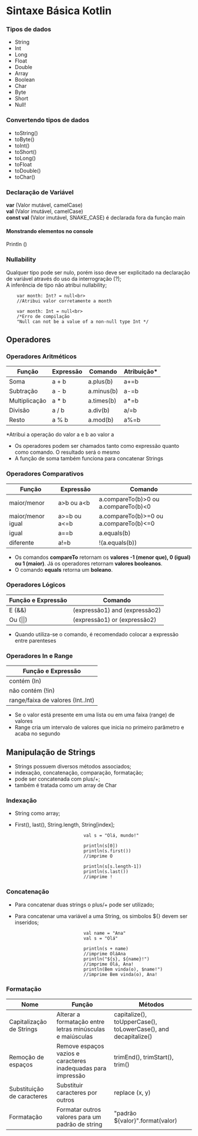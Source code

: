 # Sintaxe Básica Kotlin
### Tipos de dados
- String
- Int
- Long
- Float
- Double
- Array
- Boolean
- Char
- Byte
- Short
- Null! 

### Convertendo tipos de dados
- toString()
- toByte()
- toInt()
- toShort()
- toLong()
- toFloat
- toDouble()
- toChar()

### Declaração de Variável
**var** (Valor mutável, camelCase)<br>
**val** (Valor imutável, camelCase)<br>
**const val** (Valor imutável, SNAKE_CASE) é declarada fora da função main

#### Monstrando elementos no console
Println ()

### Nullability
Qualquer tipo pode ser nulo, porém isso deve ser explicitado na declaração de variável através do uso da interrogração (?);<br>
A inferência de tipo não atribui nullability; 

        var month: Int? = null<br>
        //Atribui valor corretamente a month

        var month: Int = null<br>
        /*Erro de compilação
        "Null can not be a value of a non-null type Int */

## Operadores
### Operadores Aritméticos
| Função       | Expressão | Comando  | Atribuição* | 
|--------------|-----------|----------|-------------|
|Soma          |a + b      |a.plus(b) |a+=b         |
|Subtração     |a - b      |a.minus(b)|a-=b         |
|Multiplicação |a * b      |a.times(b)|a*=b         |       
|Divisão       |a / b      |a.div(b)  |a/=b         |
|Resto         |a % b      |a.mod(b)  |a%=b         | 

*Atribui a operação do valor a e b ao valor a

- Os operadores podem ser chamados tanto como expressão quanto como comando. O resultado será o mesmo
- A função de soma também funciona para concatenar Strings

### Operadores Comparativos
|Função    | Expressão | Comando |
|--- | --- | --- |
|maior/menor | a>b ou a<b | a.compareTo(b)>0 ou a.compareTo(b)<0 |
|maior/menor igual | a>=b ou a<=b | a.compareTo(b)>=0 ou a.compareTo(b)<=0 |
|igual | a==b | a.equals(b)
|diferente | a!=b | !(a.equals(b)) | 

- Os comandos **compareTo** retornam os **valores -1 (menor que), 0 (igual) ou 1 (maior)**. Já os operadores retornam **valores booleanos**.
- O comando **equals** retorna um **boleano**.

### Operadores Lógicos
|Função e Expressão | Comando |
|--- | --- |
|E (&&) | (expressão1) and (expressão2) |
|Ou (\|\|) | (expressão1) or (expressão2) |
- Quando utiliza-se o comando, é recomendado colocar a expressão entre parenteses

### Operadores In e Range
|Função e Expressão |
|---|
|contém (In) | 
|não contém (!in) |
|range/faixa de valores (Int..Int) | 
- Se o valor está presente em uma lista ou em uma faixa (range) de valores
- Range cria um intervalo de valores que inicia no primeiro parâmetro e acaba no segundo

## Manipulação de Strings
- Strings possuem diversos métodos associados;
- indexação, concatenação, comparação, formatação; 
- pode ser concatenada com plus/+;
- também é tratada como um array de Char

### Indexação
- String como array;
- First(), last(), String.length, String\[index\];

                                val s = "Olá, mundo!"
                                
                                println(s[0])
                                println(s.first())
                                //imprime O
                                
                                println(s[s.length-1])
                                println(s.last())
                                //imprime !
                                
### Concatenação
- Para concatenar duas strings o plus/+ pode ser utilizado;
- Para concatenar uma variável a uma String, os simbolos ${} devem ser inseridos;

                                val name = "Ana"
                                val s = "Olá"
                                
                                println(s + name)
                                //imprime OláAna
                                println("${s}, ${name}!")                               
                                //imprime Olá, Ana! 
                                println(Bem vinda(o), $name!")
                                //imprime Bem vinda(o), Ana!
                                
### Formatação 
|Nome | Função | Métodos |
|--- | --- | --- |
|Capitalização de Strings | Alterar a formatação entre letras minúsculas e maiúsculas | capitalize(), toUpperCase(), toLowerCase(), and decapitalize() |
|Remoção de espaços | Remove espaços vazios e caracteres inadequadas para impressão | trimEnd(), trimStart(), trim() |
|Substituição de caracteres | Substituir caracteres por outros | replace (x, y)
|Formatação | Formatar outros valores para um padrão de string | "padrão ${valor}".format(valor) |

